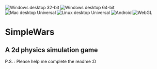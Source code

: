 ![Windows desktop 32-bit](http://simplewars.pythonanywhere.com/get_badge/Windows%20desktop%2032-bit)
![Windows desktop 64-bit](http://simplewars.pythonanywhere.com/get_badge/Windows%20desktop%2064-bit)
![Mac desktop Universal](http://simplewars.pythonanywhere.com/get_badge/Mac%20desktop%20Universal)
![Linux desktop Universal](http://simplewars.pythonanywhere.com/get_badge/Linux%20desktop%20Universal)
![Android](http://simplewars.pythonanywhere.com/get_badge/Android)
![WebGL](http://simplewars.pythonanywhere.com/get_badge/WebGL)

SimpleWars
==========
A 2d physics simulation game
----------
   
P.S. : Please help me complete the readme :D